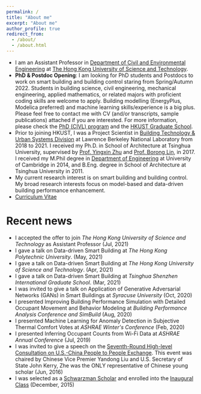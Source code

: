 ```yaml
---
permalink: /
title: "About me"
excerpt: "About me"
author_profile: true
redirect_from: 
  - /about/
  - /about.html
---
```


- I am an Assistant Professor in [Department of Civil and Environmental Engineering](https://www.ce.ust.hk/) at [The Hong Kong University of Science and Technology](https://hkust.edu.hk/home).
- **PhD & Postdoc Opening**: I am looking for PhD students and Postdocs to work on smart building and building control staring from Spring/Autumn 2022. Students in building science, civil engineering, mechanical engineering, applied mathematics, or related majors with proficient  coding skills are welcome to apply. Building modelling (EnergyPlus, Modelica preferred) and machine learning skills/experience is a big plus. Please feel free to contact me with CV (and/or transcripts, sample publications) attached if you are interested. For more information, please check the [PhD (CIVL) program](https://prog-crs.ust.hk/pgprog/2020-21/mphil-phd-civl%20) and the [HKUST Graduate School](https://pg.ust.hk/prospective-students/home).
- Prior to joining HKUST, I was a Project Scientist in [Building Technology & Urban Systems Division](https://buildings.lbl.gov/) at Lawrence Berkeley National Laboratory from 2018 to 2021. I received my Ph.D. in School of Architecture at Tsinghua University, supervised by [Prof. Yingxin Zhu](http://www.arch.tsinghua.edu.cn/info/Building%20Science%20and%20Technology/1825) and [Prof. Borong Lin](http://www.arch.tsinghua.edu.cn/info/Building%20Science%20and%20Technology/1804), in 2017. I received my M.Phil degree in [Department of Engineering](http://www.eng.cam.ac.uk/) at University of Cambridge in 2014, and B.Eng. degree in School of Architecture at Tsinghua University in 2011.
- My current research interest is on smart building and building control. My broad research interests focus on model-based and data-driven building performance enhancement.
- [Curriculum Vitae](http://walterzwang.github.io/files/CV.pdf)


Recent news
======
- I accepted the offer to join *The Hong Kong University of Science and Technology* as Assistant Professor (Jul, 2021)
- I gave a talk on Data-driven Smart Building at *The Hong Kong Polytechnic University*. (May, 2021)
- I gave a talk on Data-driven Smart Building at *The Hong Kong University of Science and Technology*. (Apr, 2021)
- I gave a talk on Data-driven Smart Building at *Tsinghua Shenzhen International Graduate School*. (Mar, 2021)
- I was invited to give a talk on Application of Generative Adversarial Networks (GANs) in Smart Buildings at *Syracuse University* (Oct, 2020)
- I presented Improving Building Performance Simulation with Detailed Occupant Movement and Behavior Modeling at *Building Performance Analysis Conference and SimBuild* (Aug, 2020)
- I presented Machine Learning for Anomaly Detection in Subjective Thermal Comfort Votes at *ASHRAE Winter's Conference* (Feb, 2020)
- I presented Inferring Occupant Counts from Wi-Fi Data at *ASHRAE Annual Conference* (Jul, 2019)
- I was invited to give a speech on the [Seventh-Round High-level Consultation on U.S.-China People to People Exchange](https://www.tsinghua.edu.cn/info/1756/71634.htm). This event was chaired by Chinese Vice Premier Yandong Liu and U.S. Secretary of State John Kerry, Zhe was the ONLY representative of Chinese young scholar (Jun, 2016)
- I was selected as a [Schwarzman Scholar](http://en.sc.tsinghua.edu.cn/) and enrolled into the [Inaugural Class](https://www.nytimes.com/2016/01/11/business/dealbook/schwarzman-scholars-announces-inaugural-class-to-study-in-china.html) (December, 2015)